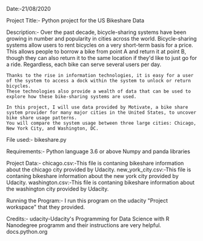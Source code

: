 Date:-21/08/2020


Project Title:-
	Python project for the US Bikeshare Data

Description:-
	Over the past decade, bicycle-sharing systems have been growing in number and popularity in cities across the world.
	Bicycle-sharing systems allow users to rent bicycles on a very short-term basis for a price.
	This allows people to borrow a bike from point A and return it at point B, though they can also return it to the same location if they'd like to just go for a ride.
	Regardless, each bike can serve several users per day.

	Thanks to the rise in information technologies, it is easy for a user of the system to access a dock within the system to unlock or return bicycles.
	These technologies also provide a wealth of data that can be used to explore how these bike-sharing systems are used.

	In this project, I will use data provided by Motivate, a bike share system provider for many major cities in the United States, to uncover bike share usage patterns. 
	You will compare the system usage between three large cities: Chicago, New York City, and Washington, DC.


File used:-
	bikeshare.py

Requirements:-
	Python language 3.6 or above
	Numpy and panda libraries
	

Project Data:-
	chicago.csv:-This file is contaning bikeshare information about the  chicago city provided by Udacity.
	new_york_city.csv:-This file is contaning bikeshare information about the  new york city provided by Udacity.
	washington.csv:-This file is contaning bikeshare information about the  washington city provided by Udacity.

Running the Program:-
	I run this program on the udacity "Project workspace" that they provided.

Credits:-
	 udacity-Udacity's Programming for Data Science with R Nanodegree programm and their instructions are very helpful.
	 docs.python.org
	
